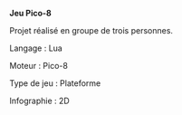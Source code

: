 **Jeu Pico-8**

Projet réalisé en groupe de trois personnes.

Langage : Lua

Moteur : Pico-8

Type de jeu : Plateforme

Infographie : 2D
